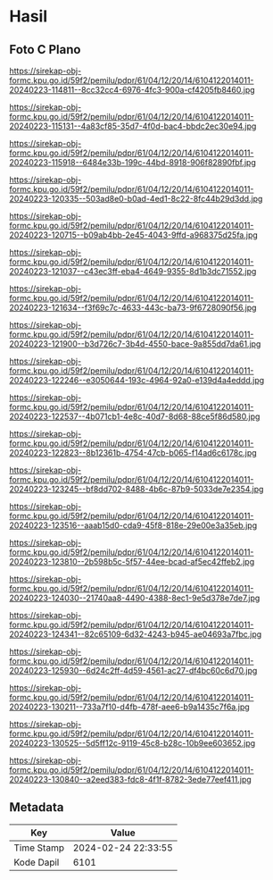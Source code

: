 # Hasil

## Foto C Plano

https://sirekap-obj-formc.kpu.go.id/59f2/pemilu/pdpr/61/04/12/20/14/6104122014011-20240223-114811--8cc32cc4-6976-4fc3-900a-cf4205fb8460.jpg

https://sirekap-obj-formc.kpu.go.id/59f2/pemilu/pdpr/61/04/12/20/14/6104122014011-20240223-115131--4a83cf85-35d7-4f0d-bac4-bbdc2ec30e94.jpg

https://sirekap-obj-formc.kpu.go.id/59f2/pemilu/pdpr/61/04/12/20/14/6104122014011-20240223-115918--6484e33b-199c-44bd-8918-906f82890fbf.jpg

https://sirekap-obj-formc.kpu.go.id/59f2/pemilu/pdpr/61/04/12/20/14/6104122014011-20240223-120335--503ad8e0-b0ad-4ed1-8c22-8fc44b29d3dd.jpg

https://sirekap-obj-formc.kpu.go.id/59f2/pemilu/pdpr/61/04/12/20/14/6104122014011-20240223-120715--b09ab4bb-2e45-4043-9ffd-a968375d25fa.jpg

https://sirekap-obj-formc.kpu.go.id/59f2/pemilu/pdpr/61/04/12/20/14/6104122014011-20240223-121037--c43ec3ff-eba4-4649-9355-8d1b3dc71552.jpg

https://sirekap-obj-formc.kpu.go.id/59f2/pemilu/pdpr/61/04/12/20/14/6104122014011-20240223-121634--f3f69c7c-4633-443c-ba73-9f6728090f56.jpg

https://sirekap-obj-formc.kpu.go.id/59f2/pemilu/pdpr/61/04/12/20/14/6104122014011-20240223-121900--b3d726c7-3b4d-4550-bace-9a855dd7da61.jpg

https://sirekap-obj-formc.kpu.go.id/59f2/pemilu/pdpr/61/04/12/20/14/6104122014011-20240223-122246--e3050644-193c-4964-92a0-e139d4a4eddd.jpg

https://sirekap-obj-formc.kpu.go.id/59f2/pemilu/pdpr/61/04/12/20/14/6104122014011-20240223-122537--4b071cb1-4e8c-40d7-8d68-88ce5f86d580.jpg

https://sirekap-obj-formc.kpu.go.id/59f2/pemilu/pdpr/61/04/12/20/14/6104122014011-20240223-122823--8b12361b-4754-47cb-b065-f14ad6c6178c.jpg

https://sirekap-obj-formc.kpu.go.id/59f2/pemilu/pdpr/61/04/12/20/14/6104122014011-20240223-123245--bf8dd702-8488-4b6c-87b9-5033de7e2354.jpg

https://sirekap-obj-formc.kpu.go.id/59f2/pemilu/pdpr/61/04/12/20/14/6104122014011-20240223-123516--aaab15d0-cda9-45f8-818e-29e00e3a35eb.jpg

https://sirekap-obj-formc.kpu.go.id/59f2/pemilu/pdpr/61/04/12/20/14/6104122014011-20240223-123810--2b598b5c-5f57-44ee-bcad-af5ec42ffeb2.jpg

https://sirekap-obj-formc.kpu.go.id/59f2/pemilu/pdpr/61/04/12/20/14/6104122014011-20240223-124030--21740aa8-4490-4388-8ec1-9e5d378e7de7.jpg

https://sirekap-obj-formc.kpu.go.id/59f2/pemilu/pdpr/61/04/12/20/14/6104122014011-20240223-124341--82c65109-6d32-4243-b945-ae04693a7fbc.jpg

https://sirekap-obj-formc.kpu.go.id/59f2/pemilu/pdpr/61/04/12/20/14/6104122014011-20240223-125930--6d24c2ff-4d59-4561-ac27-df4bc60c6d70.jpg

https://sirekap-obj-formc.kpu.go.id/59f2/pemilu/pdpr/61/04/12/20/14/6104122014011-20240223-130211--733a7f10-d4fb-478f-aee6-b9a1435c7f6a.jpg

https://sirekap-obj-formc.kpu.go.id/59f2/pemilu/pdpr/61/04/12/20/14/6104122014011-20240223-130525--5d5ff12c-9119-45c8-b28c-10b9ee603652.jpg

https://sirekap-obj-formc.kpu.go.id/59f2/pemilu/pdpr/61/04/12/20/14/6104122014011-20240223-130840--a2eed383-fdc8-4f1f-8782-3ede77eef411.jpg


## Metadata

| Key        | Value               |
| ---------- | ------------------- |
| Time Stamp | 2024-02-24 22:33:55 |
| Kode Dapil | 6101                |



